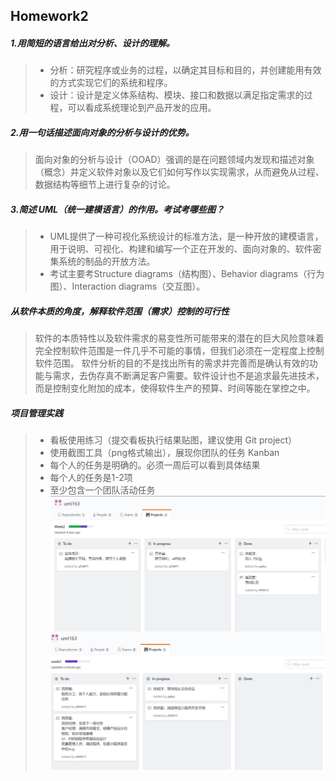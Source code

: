 ## Homework2
##### 1.用简短的语言给出对分析、设计的理解。
>* 分析：研究程序或业务的过程，以确定其目标和目的，并创建能用有效的方式实现它们的系统和程序。
>* 设计：设计是定义体系结构、模块、接口和数据以满足指定需求的过程，可以看成系统理论到产品开发的应用。

##### 2.用一句话描述面向对象的分析与设计的优势。
> 面向对象的分析与设计（OOAD）强调的是在问题领域内发现和描述对象（概念）并定义软件对象以及它们如何写作以实现需求，从而避免从过程、数据结构等细节上进行复杂的讨论。

##### 3.简述 UML（统一建模语言）的作用。考试考哪些图？
>* UML提供了一种可视化系统设计的标准方法，是一种开放的建模语言，用于说明、可视化、构建和编写一个正在开发的、面向对象的、软件密集系统的制品的开放方法。
>* 考试主要考Structure diagrams（结构图）、Behavior diagrams（行为图）、Interaction diagrams（交互图）。

##### 从软件本质的角度，解释软件范围（需求）控制的可行性
> 软件的本质特性以及软件需求的易变性所可能带来的潜在的巨大风险意味着完全控制软件范围是一件几乎不可能的事情，但我们必须在一定程度上控制软件范围。
> 软件分析的目的不是找出所有的需求并完善而是确认有效的功能与需求，去伪存真不断满足客户需要。软件设计也不是追求最先进技术，而是控制变化附加的成本，使得软件生产的预算、时间等能在掌控之中。

##### 项目管理实践
> * 看板使用练习（提交看板执行结果贴图，建议使用 Git project）
> * 使用截图工具（png格式输出），展现你团队的任务 Kanban
>* 每个人的任务是明确的。必须一周后可以看到具体结果
>* 每个人的任务是1-2项
>* 至少包含一个团队活动任务
![](https://github.com/palxu/OOAD-HW/blob/master/kanban.png)
![](https://github.com/palxu/OOAD-HW/blob/master/kanban2.png)
